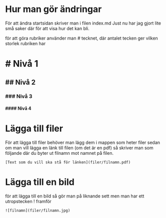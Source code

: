 # Hur man gör ändringar

För att ändra startsidan skriver man i filen index.md
Just nu har jag gjort lite små saker där för att visa hur det kan bli.

för att göra rubriker använder man \# tecknet, där antalet tecken ger vilken storlek rubriken har

# \# Nivå 1
## \#\# Nivå 2
### \#\#\# Nivå 3
#### \#\#\#\# Nivå 4

# Lägga till filer
För att lägga till filer behöver man lägg dem i mappen som heter filer sedan om man vill lägga en länk till filen (om det är en pdf) så skriver man som följande där du byter ut filnamn mot namnet på filen.
```
[Text som du vill ska stå för länken](filer/filnamn.pdf)

```

# Lägga till en bild

för att lägga till en bild så gör man på liknande sett men man har ett utropstecken ! framför

```
![filnamn](filer/filnamn.jpg)
```